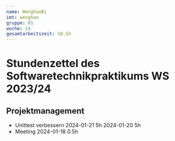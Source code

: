 ```yaml
---
name: WenghaoBi
imt: wenghao
gruppe: 01
woche: 14
gesamtarbeitszeit: 10.5h
---
```


# Stundenzettel des Softwaretechnikpraktikums WS 2023/24

## Projektmanagement
- Unittest verbessern
  2024-01-21 5h
  2024-01-20 5h
- Meeting
  2024-01-18 0.5h
  
    
  